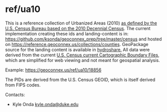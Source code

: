 ref/ua10
===


This is a reference collection of Urbanized Areas (2010) [as defined by the U.S. Census Bureau based on the 2010 Decennial Census](https://www.census.gov/programs-surveys/geography/guidance/geo-areas/urban-rural/2010-urban-rural.html).
The current implementation creating these ids and landing-content is in: https://github.com/ksonda/geoconnex_prep/tree/master/census and hosted on https://reference.geoconnex.us/collections/counties. GeoPackage source for the landing content is available in [hydroshare.](https://www.hydroshare.org/resource/3295a17b4cc24d34bd6a5c5aaf753c50/data/contents/ua10.gpkg) All data were derived from the current [U.S. Census current Cartographic Boundary Files](https://www.census.gov/geographies/mapping-files/time-series/geo/cartographic-boundary.html), which are simplified for web viewing and not meant for geospatial analysis.

Example:
https://geoconnex.us/ref/ua10/18856

The PIDs are derived from the U.S. Census GEOID, which is itself derived from FIPS codes. 

Contacts: 
* Kyle Onda <kyle.onda@duke.edu>
